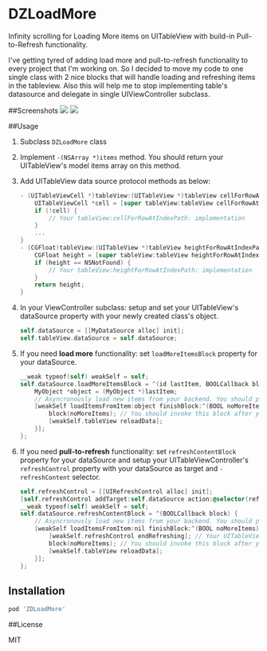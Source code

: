 # DZLoadMore
Infinity scrolling for Loading More items on UITableView with build-in Pull-to-Refresh functionality.

I've getting tyred of adding load more and pull-to-refresh functionality to every project that I'm working on. So I decided to move my code to one single class with 2 nice blocks that will handle loading and refreshing items in the tableview. Also this will help me to stop implementing table's datasource and delegate in single UIViewController subclass.

##Screenshots
<img src=http://i.imgur.com/zQEjGhFl.png> 
<img src=http://i.imgur.com/nbWyMH2l.png>

##Usage

1. Subclass `DZLoadMore` class
2. Implement `-(NSArray *)items` method. You should return your UITableView's model items array on this method.
3. Add UITableView data source protocol methods as below:

    ```objective-c
    - (UITableViewCell *)tableView:(UITableView *)tableView cellForRowAtIndexPath:(NSIndexPath *)indexPath {
        UITableViewCell *cell = [super tableView:tableView cellForRowAtIndexPath:indexPath];
        if (!cell) {
            // Your tableView:cellForRowAtIndexPath: implementation
        }
        ...
    }
    - (CGFloat)tableView:(UITableView *)tableView heightForRowAtIndexPath:(NSIndexPath *)indexPath {
        CGFloat height = [super tableView:tableView heightForRowAtIndexPath:indexPath];
        if (height == NSNotFound) {
            // Your tableView:heightForRowAtIndexPath: implementation
        }
        return height;
    }
    ``` 

4. In your ViewController subclass: setup and set your UITableView's dataSource property with your newly created class's object.

    ```objective-c
    self.dataSource = [[MyDataSource alloc] init];
    self.tableView.dataSource = self.dataSource;
    ```
    
5. If you need **load more** functionality: set `loadMoreItemsBlock` property for your dataSource.

    ```objective-c
    __weak typeof(self) weakSelf = self;
    self.dataSource.loadMoreItemsBlock = ^(id lastItem, BOOLCallback block) {
        MyObject *object = (MyObject *)lastItem;
        // Asyncronously load new items from your backend. You should provide fininsh block that should have BOOL value indicating if server doesn't have any more items to load
        [weakSelf loadItemsFromItem:object finishBlock:^(BOOL noMoreItems) {
            block(noMoreItems); // You should invoke this block after you've updated your dataSource with new values
            [weakSelf.tableView reloadData];
        }];
    };
    ```
    
6. If you need **pull-to-refresh** functionality: set `refreshContentBlock` property for your dataSource and setup your UITableViewController's `refreshControl` property with your dataSource as target and `-refreshContent` selector.
    
    ```objective-c
    self.refreshControl = [[UIRefreshControl alloc] init];
    [self.refreshControl addTarget:self.dataSource action:@selector(refreshContent) forControlEvents:UIControlEventValueChanged];
    __weak typeof(self) weakSelf = self;
    self.dataSource.refreshContentBlock = ^(BOOLCallback block) {
        // Asyncronously load new items from your backend. You should provide fininsh block that should have BOOL value indicating if server doesn't have any more items to load
        [weakSelf loadItemsFromItem:nil finishBlock:^(BOOL noMoreItems) {
            [weakSelf.refreshControl endRefreshing]; // Your UITableViewController responsible for invoking -endRefreshing method or UIRefreshControl
            block(noMoreItems); // You should invoke this block after you've updated your dataSource with new values
            [weakSelf.tableView reloadData];
        }];
    };
    ```

## Installation

```sh
pod 'ZDLoadMore'
```

##License

MIT
